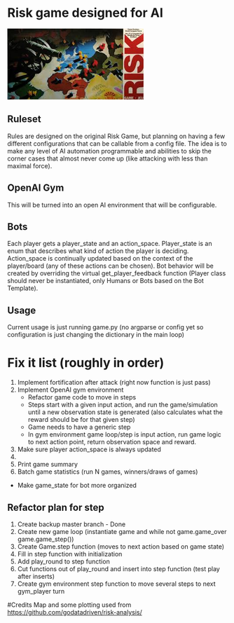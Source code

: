 # Risk game designed for AI

![Old school box](img/risk_game.jpeg)

## Ruleset

Rules are designed on the original Risk Game, but planning on having a few different configurations that can be callable from a config file.  The idea is to make any level of AI automation programmable and abilities to skip the corner cases that almost never come up (like attacking with less than maximal force).

## OpenAI Gym
This will be turned into an open AI environment that will be configurable.

## Bots
Each player gets a player_state and an action_space.  Player_state is an enum that describes what kind of action the player is deciding.  Action_space is continually updated based on the context of the player/board (any of these actions can be chosen).
Bot behavior will be created by overriding the virtual get_player_feedback function (Player class should never be instantiated, only Humans or Bots based on the Bot Template).


## Usage
Current usage is just running game.py (no argparse or config yet so configuration is just changing the dictionary in the main loop)



# Fix it list (roughly in order)

1) Implement fortification after attack (right now function is just pass)
2) Implement OpenAI gym environment
    - Refactor game code to move in steps
    - Steps start with a given input action, and run the game/simulation until a new observation state is generated (also calculates what the reward should be for that given step)
    - Game needs to have a generic step
    - In gym environment game loop/step is input action, run game logic to next action point, return observation space and reward.
3) Make sure player action_space is always updated
4) 
5) Print game summary
6) Batch game statistics (run N games, winners/draws of games)


- Make game_state for bot more organized

## Refactor plan for step
1) Create backup master branch - Done
2) Create new game loop (instantiate game and while not game.game_over game.game_step()) 
3) Create Game.step function (moves to next action based on game state)
4) Fill in step function with initialization
5) Add play_round to step function
6) Cut functions out of play_round and insert into step function (test play after inserts)
7) Create gym environment step function to move several steps to next gym_player turn





#Credits
Map and some plotting used from https://github.com/godatadriven/risk-analysis/
